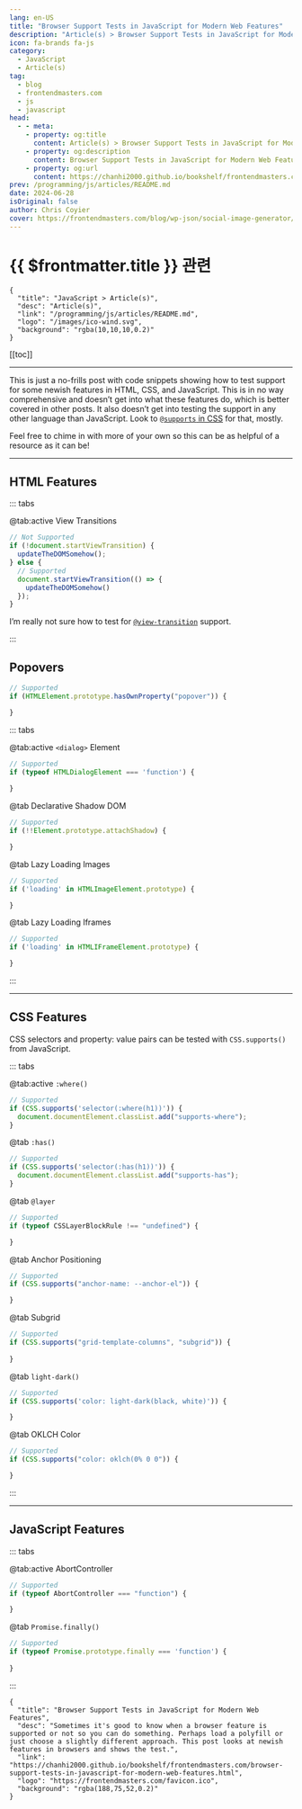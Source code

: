 ```yaml
---
lang: en-US
title: "Browser Support Tests in JavaScript for Modern Web Features"
description: "Article(s) > Browser Support Tests in JavaScript for Modern Web Features"
icon: fa-brands fa-js
category: 
  - JavaScript
  - Article(s)
tag: 
  - blog
  - frontendmasters.com
  - js
  - javascript
head:
  - - meta:
    - property: og:title
      content: Article(s) > Browser Support Tests in JavaScript for Modern Web Features
    - property: og:description
      content: Browser Support Tests in JavaScript for Modern Web Features
    - property: og:url
      content: https://chanhi2000.github.io/bookshelf/frontendmasters.com/browser-support-tests-in-javascript-for-modern-web-features.html
prev: /programming/js/articles/README.md
date: 2024-06-28
isOriginal: false
author: Chris Coyier
cover: https://frontendmasters.com/blog/wp-json/social-image-generator/v1/image/2865
---
```


# {{ $frontmatter.title }} 관련

```component VPCard
{
  "title": "JavaScript > Article(s)",
  "desc": "Article(s)",
  "link": "/programming/js/articles/README.md",
  "logo": "/images/ico-wind.svg",
  "background": "rgba(10,10,10,0.2)"
}
```

[[toc]]

---

<SiteInfo
  name="Browser Support Tests in JavaScript for Modern Web Features"
  desc="Sometimes it's good to know when a browser feature is supported or not so you can do something. Perhaps load a polyfill or just choose a slightly different approach. This post looks at newish features in browsers and shows the test."
  url="https://frontendmasters.com/browser-support-tests-in-javascript-for-modern-web-features"
  logo="https://frontendmasters.com/favicon.ico"
  preview="https://frontendmasters.com/blog/wp-json/social-image-generator/v1/image/2865"/>

This is just a no-frills post with code snippets showing how to test support for some newish features in HTML, CSS, and JavaScript. This is in no way comprehensive and doesn’t get into what these features do, which is better covered in other posts. It also doesn’t get into testing the support in any other language than JavaScript. Look to [<FontIcon icon="fa-brands fa-firefox"/>`@supports` in CSS](https://developer.mozilla.org/en-US/docs/Web/CSS/@supports) for that, mostly.

Feel free to chime in with more of your own so this can be as helpful of a resource as it can be!

---

## HTML Features

::: tabs

@tab:active View Transitions

<SiteInfo
  name="View Transitions API - Web APIs | MDN"
  desc="The View Transitions API provides a mechanism for easily creating animated transitions between different website views. This includes animating between DOM states in a single-page app (SPA), and animating the navigation between documents in a multi-page app (MPA)."
  url="https://developer.mozilla.org/en-US/docs/Web/API/View_Transitions_API/"
  logo="https://developer.mozilla.org/favicon-48x48.bc390275e955dacb2e65.png"
  preview="https://developer.mozilla.org/mdn-social-share.d893525a4fb5fb1f67a2.png"/>

```js
// Not Supported
if (!document.startViewTransition) {
  updateTheDOMSomehow();
} else {
  // Supported
  document.startViewTransition(() => {
    updateTheDOMSomehow()
  });
}
```

I’m really not sure how to test for [`@view-transition`](https://developer.mozilla.org/en-US/docs/Web/CSS/@view-transition) support.

<SiteInfo
  name="@view-transition - CSS: Cascading Style Sheets | MDN"
  desc="The @view-transition CSS at-rule is used to opt in the current and destination documents to undergo a view transition, in the case of a cross-document navigation."
  url="https://developer.mozilla.org/en-US/docs/Web/CSS/@view-transition/"
  logo="https://developer.mozilla.org/favicon-48x48.bc390275e955dacb2e65.png"
  preview="https://developer.mozilla.org/mdn-social-share.d893525a4fb5fb1f67a2.png"/>

:::

## Popovers

<SiteInfo
  name="Popover API - Web APIs | MDN"
  desc="The Popover API provides developers with a standard, consistent, flexible mechanism for displaying popover content on top of other page content. Popover content can be controlled either declaratively using HTML attributes, or via JavaScript."
  url="https://developer.mozilla.org/en-US/docs/Web/API/Popover_API/"
  logo="https://developer.mozilla.org/favicon-48x48.bc390275e955dacb2e65.png"
  preview="https://developer.mozilla.org/mdn-social-share.d893525a4fb5fb1f67a2.png"/>

```js
// Supported
if (HTMLElement.prototype.hasOwnProperty("popover")) {

}
```

::: tabs

@tab:active <code>\<dialog\></code> Element

<SiteInfo
  name="<dialog>: The Dialog element - HTML: HyperText Markup Language | MDN"
  desc="The <dialog> HTML element represents a modal or non-modal dialog box or other interactive component, such as a dismissible alert, inspector, or subwindow."
  url="https://developer.mozilla.org/en-US/docs/Web/HTML/Element/dialog/"
  logo="https://developer.mozilla.org/favicon-48x48.bc390275e955dacb2e65.png"
  preview="https://developer.mozilla.org/mdn-social-share.d893525a4fb5fb1f67a2.png"/>

```js
// Supported
if (typeof HTMLDialogElement === 'function') {
 
}
```

@tab Declarative Shadow DOM

<SiteInfo
  name="Declarative Shadow DOM | web.dev"
  desc="Declarative Shadow DOM is a new way to implement and use Shadow DOM directly in HTML."
  url="https://web.dev/articles/declarative-shadow-dom/"
  logo="https://gstatic.com/devrel-devsite/prod/vb4766d511641fb9a17edf27ece72c6c6ca056c75a92d2c9b1f18896d7eaaa135/web/images/favicon.png"
  preview="https://web.dev/images/social-wide.jpg"/>

```js
// Supported
if (!!Element.prototype.attachShadow) {

}
```

@tab Lazy Loading Images

<SiteInfo
  name="<img>: The Image Embed element - HTML: HyperText Markup Language | MDN"
  desc="The <img> HTML element embeds an image into the document."
  url="https://developer.mozilla.org/en-US/docs/Web/HTML/Element/img/"
  logo="https://developer.mozilla.org/favicon-48x48.bc390275e955dacb2e65.png"
  preview="https://developer.mozilla.org/mdn-social-share.d893525a4fb5fb1f67a2.png"/>

```js
// Supported
if ('loading' in HTMLImageElement.prototype) {

}
```

@tab Lazy Loading Iframes

<SiteInfo
  name="<iframe>: The Inline Frame element - HTML: HyperText Markup Language | MDN"
  desc="The <iframe> HTML element represents a nested browsing context, embedding another HTML page into the current one."
  url="https://developer.mozilla.org/en-US/docs/Web/HTML/Element/iframe/"
  logo="https://developer.mozilla.org/favicon-48x48.bc390275e955dacb2e65.png"
  preview="https://developer.mozilla.org/mdn-social-share.d893525a4fb5fb1f67a2.png"/>

```js
// Supported
if ('loading' in HTMLIFrameElement.prototype) {

}
```

:::

---

## CSS Features

CSS selectors and property: value pairs can be tested with `CSS.supports()` from JavaScript.

::: tabs

@tab:active <code>:where()</code>

<SiteInfo
  name=":where() - CSS: Cascading Style Sheets | MDN"
  desc="The :where() CSS pseudo-class function takes a selector list as its argument, and selects any element that can be selected by one of the selectors in that list."
  url="https://developer.mozilla.org/en-US/docs/Web/CSS/:where/"
  logo="https://developer.mozilla.org/favicon-48x48.bc390275e955dacb2e65.png"
  preview="https://developer.mozilla.org/mdn-social-share.d893525a4fb5fb1f67a2.png"/>

```js
// Supported
if (CSS.supports('selector(:where(h1))')) {
  document.documentElement.classList.add("supports-where");
}
```

@tab <code>:has()</code>

<SiteInfo
  name=":has() - CSS: Cascading Style Sheets | MDN"
  desc="The functional :has() CSS pseudo-class represents an element if any of the relative selectors that are passed as an argument match at least one element when anchored against this element. This pseudo-class presents a way of selecting a parent element or a previous sibling element with respect to a reference element by taking a relative selector list as an argument."
  url="https://developer.mozilla.org/en-US/docs/Web/CSS/:has/"
  logo="https://developer.mozilla.org/favicon-48x48.bc390275e955dacb2e65.png"
  preview="https://developer.mozilla.org/mdn-social-share.d893525a4fb5fb1f67a2.png"/>

```js
// Supported
if (CSS.supports('selector(:has(h1))')) {
  document.documentElement.classList.add("supports-has");
}
```

@tab <code>@layer</code>

<SiteInfo
  name="@layer - CSS: Cascading Style Sheets | MDN"
  desc="The @layer CSS at-rule is used to declare a cascade layer and can also be used to define the order of precedence in case of multiple cascade layers."
  url="https://developer.mozilla.org/en-US/docs/Web/CSS/@layer/"
  logo="https://developer.mozilla.org/favicon-48x48.bc390275e955dacb2e65.png"
  preview="https://developer.mozilla.org/mdn-social-share.d893525a4fb5fb1f67a2.png"/>

```js
// Supported
if (typeof CSSLayerBlockRule !== "undefined") {

}
```

@tab Anchor Positioning

<SiteInfo
  name="CSS anchor positioning - CSS: Cascading Style Sheets | MDN"
  desc="The CSS anchor positioning module defines features that allow you to tether elements together. Certain elements are defined as anchor elements; anchor-positioned elements can then have their size and position set based on the size and location of the anchor elements to which they are bound."
  url="https://developer.mozilla.org/en-US/docs/Web/CSS/CSS_anchor_positioning/"
  logo="https://developer.mozilla.org/favicon-48x48.bc390275e955dacb2e65.png"
  preview="https://developer.mozilla.org/mdn-social-share.d893525a4fb5fb1f67a2.png"/>

```js
// Supported
if (CSS.supports("anchor-name: --anchor-el")) {

}
```

@tab Subgrid

<SiteInfo
  name="Subgrid - CSS: Cascading Style Sheets | MDN"
  desc="Level 2 of the CSS grid layout specification includes a subgrid value for grid-template-columns and grid-template-rows. This guide details what subgrid does and gives some use cases and design patterns that the feature solves."
  url="https://developer.mozilla.org/en-US/docs/Web/CSS/CSS_grid_layout/Subgrid/"
  logo="https://developer.mozilla.org/favicon-48x48.bc390275e955dacb2e65.png"
  preview="https://developer.mozilla.org/mdn-social-share.d893525a4fb5fb1f67a2.png"/>

```js
// Supported
if (CSS.supports("grid-template-columns", "subgrid")) {
  
}
```

@tab <code>light-dark()</code>

<SiteInfo
  name="light-dark() - CSS: Cascading Style Sheets | MDN"
  desc="The light-dark() CSS <color> function enables setting two colors for a property - returning one of the two colors options by detecting if the developer has set a light or dark color scheme or the user has requested light or dark color theme - without needing to encase the theme colors within a prefers-color-scheme media feature query.
  Users are able to indicate their color-scheme preference through their operating system settings (e.g. light or dark mode) or their user agent settings. The light-dark() function enables providing two color values where any <color> value is accepted. The light-dark() CSS color function returns the first value if the user's preference is set to light or if no preference is set and the second value if the user's preference is set to dark."
  url="https://developer.mozilla.org/en-US/docs/Web/CSS/color_value/light-dark/"
  logo="https://developer.mozilla.org/favicon-48x48.bc390275e955dacb2e65.png"
  preview="https://developer.mozilla.org/mdn-social-share.d893525a4fb5fb1f67a2.png"/>

```js
// Supported
if (CSS.supports('color: light-dark(black, white)')) {

}
```

@tab OKLCH Color

<SiteInfo
  name="oklch() - CSS: Cascading Style Sheets | MDN"
  desc="The oklch() functional notation expresses a given color in the Oklab color space. oklch() is the cylindrical form of oklab(), using the same L axis, but with polar Chroma (C) and Hue (h) coordinates."
  url="https://developer.mozilla.org/en-US/docs/Web/CSS/color_value/oklch/"
  logo="https://developer.mozilla.org/favicon-48x48.bc390275e955dacb2e65.png"
  preview="https://developer.mozilla.org/mdn-social-share.d893525a4fb5fb1f67a2.png"/>

```js
// Supported
if (CSS.supports("color: oklch(0% 0 0")) {

}
```

:::

---

## JavaScript Features

::: tabs

@tab:active AbortController

<SiteInfo
  name="AbortController - Web APIs | MDN"
  desc="The AbortController interface represents a controller object that allows you to abort one or more Web requests as and when desired."
  url="https://developer.mozilla.org/en-US/docs/Web/API/AbortController/"
  logo="https://developer.mozilla.org/favicon-48x48.bc390275e955dacb2e65.png"
  preview="https://developer.mozilla.org/mdn-social-share.d893525a4fb5fb1f67a2.png"/>

```js
// Supported
if (typeof AbortController === "function") {

}
```

@tab <code>Promise.finally()</code>

<SiteInfo
  name="Promise.prototype.finally() - JavaScript | MDN"
  desc="The finally() method of Promise instances schedules a function to be called when the promise is settled (either fulfilled or rejected). It immediately returns another Promise object, allowing you to chain calls to other promise methods."
  url="https://developer.mozilla.org/en-US/docs/Web/JavaScript/Reference/Global_Objects/Promise/finally/"
  logo="https://developer.mozilla.org/favicon-48x48.bc390275e955dacb2e65.png"
  preview="https://developer.mozilla.org/mdn-social-share.d893525a4fb5fb1f67a2.png"/>

```js
// Supported
if (typeof Promise.prototype.finally === 'function') {
  
}
```

:::

<!-- TODO: add ARTICLE CARD -->
```component VPCard
{
  "title": "Browser Support Tests in JavaScript for Modern Web Features",
  "desc": "Sometimes it's good to know when a browser feature is supported or not so you can do something. Perhaps load a polyfill or just choose a slightly different approach. This post looks at newish features in browsers and shows the test.",
  "link": "https://chanhi2000.github.io/bookshelf/frontendmasters.com/browser-support-tests-in-javascript-for-modern-web-features.html",
  "logo": "https://frontendmasters.com/favicon.ico",
  "background": "rgba(188,75,52,0.2)"
}
```
